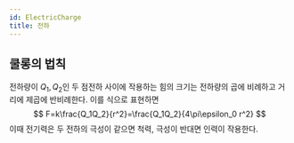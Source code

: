 ```yaml
---
id: ElectricCharge
title: 전하
---
```


## 쿨롱의 법칙
전하량이 $Q_1, Q_2$인 두 점전하 사이에 작용하는 힘의 크기는 전하량의 곱에 비례하고 거리에 제곱에 반비례한다. 이를 식으로 표현하면
$$
F=k\frac{Q_1Q_2}{r^2}=\frac{Q_1Q_2}{4\pi\epsilon_0 r^2}
$$
이때 전기력은 두 전하의 극성이 같으면 척력, 극성이 반대면 인력이 작용한다.